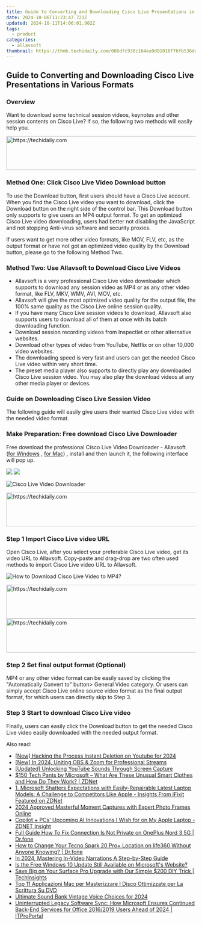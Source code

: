 ```yaml
---
title: Guide to Converting and Downloading Cisco Live Presentations in Various Formats
date: 2024-10-06T11:23:47.721Z
updated: 2024-10-11T14:06:01.902Z
tags:
  - product
categories:
  - allavsoft
thumbnail: https://thmb.techidaily.com/086d7c930c164ea9d01018f76fb536ddc6879aa44f658266ac4dd473faff469b.jpg
---
```


## Guide to Converting and Downloading Cisco Live Presentations in Various Formats

### Overview

Want to download some technical session videos, keynotes and other session contents on Cisco Live? If so, the following two methods will easily help you.

<!-- affiliate ads begin -->
<a href="https://imp.i357552.net/c/5597632/1001453/11832" target="_top" id="1001453">
  <img src="//a.impactradius-go.com/display-ad/11832-1001453" border="0" alt="https://techidaily.com" width="728" height="90"/>
</a>
<img height="0" width="0" src="https://imp.i357552.net/i/5597632/1001453/11832" style="position:absolute;visibility:hidden;" border="0" />
<!-- affiliate ads end -->

### Method One: Click Cisco Live Video Download button

To use the Download button, first users should have a Cisco Live account. When you find the Cisco Live video you want to download, click the Download button on the right side of the control bar. This Download button only supports to give users an MP4 output format. To get an optimized Cisco Live video downloading, users had better not disabling the JavaScript and not stopping Anti-virus software and security proxies.

If users want to get more other video formats, like MOV, FLV, etc, as the output format or have not got an optimized video quality by the Download button, please go to the following Method Two.

### Method Two: Use Allavsoft to Download Cisco Live Videos

* Allavsoft is a very professional Cisco Live video downloader which supports to download any session video as MP4 or as any other video format, like FLV, MKV, WMV, AVI, MOV, etc.
* Allavsoft will give the most optimized video quality for the output file, the 100% same quality as the Cisco Live online session quality.
* If you have many Cisco Live session videos to download, Allavsoft also supports users to download all of them at once with its batch downloading function.
* Download session recording videos from Inspectlet or other alternative websites.
* Download other types of video from YouTube, Netflix or on other 10,000 video websites.
* The downloading speed is very fast and users can get the needed Cisco Live video within very short time.
* The preset media player also supports to directly play any downloaded Cisco Live session video. You may also play the download videos at any other media player or devices.

### Guide on Downloading Cisco Live Session Video

The following guide will easily give users their wanted Cisco Live video with the needed video format.

### Make Preparation: Free download Cisco Live Downloader

Free download the professional Cisco Live Video Downloader - Allavsoft ([for Windows](https://tools.techidaily.com/allavsoft/products/) , [for Mac](https://tools.techidaily.com/allavsoft/products/)) , install and then launch it, the following interface will pop up.

[![](https://www.allavsoft.com/how-to/../images/how-to/free-download-win.jpg)](https://tools.techidaily.com/allavsoft/products/) [![](https://www.allavsoft.com/how-to/../images/how-to/free-download-mac.jpg)](https://tools.techidaily.com/allavsoft/products/)

![Cisco Live Video Downloader](https://www.allavsoft.com/how-to/../images/allavsoft/screen-shot-600.jpg)

<!-- affiliate ads begin -->
<a href="https://malaysia-healthcare-travel-council.pxf.io/c/5597632/1557747/17382" target="_top" id="1557747">
  <img src="//a.impactradius-go.com/display-ad/17382-1557747" border="0" alt="https://techidaily.com" width="728" height="90"/>
</a>
<img height="0" width="0" src="https://malaysia-healthcare-travel-council.pxf.io/i/5597632/1557747/17382" style="position:absolute;visibility:hidden;" border="0" />
<!-- affiliate ads end -->

### Step 1 Import Cisco Live video URL

Open Cisco Live, after you select your preferable Cisco Live video, get its video URL to Allavsoft. Copy-paste and drag-drop are two often used methods to import Cisco Live video URL to Allavsoft.

![How to Download Cisco Live Video to MP4?](https://www.allavsoft.com/how-to/../images/how-to/download-rtmp-video/download-rtmp-video.jpg)

<!-- affiliate ads begin -->
<a href="https://appsumo.8odi.net/c/5597632/2094483/7443" target="_top" id="2094483">
  <img src="//a.impactradius-go.com/display-ad/7443-2094483" border="0" alt="https://techidaily.com" width="728" height="90"/>
</a>
<img height="0" width="0" src="https://appsumo.8odi.net/i/5597632/2094483/7443" style="position:absolute;visibility:hidden;" border="0" />
<!-- affiliate ads end -->

<!-- affiliate ads begin -->
<a href="https://appsumo.8odi.net/c/5597632/2068426/7443" target="_top" id="2068426">
  <img src="//a.impactradius-go.com/display-ad/7443-2068426" border="0" alt="https://techidaily.com" width="728" height="90"/>
</a>
<img height="0" width="0" src="https://appsumo.8odi.net/i/5597632/2068426/7443" style="position:absolute;visibility:hidden;" border="0" />
<!-- affiliate ads end -->

### Step 2 Set final output format (Optional)

MP4 or any other video format can be easily saved by clicking the "Automatically Convert to" button> General Video category. Or users can simply accept Cisco Live online source video format as the final output format, for which users can directly skip to Step 3.

### Step 3 Start to download Cisco Live video

Finally, users can easily click the Download button to get the needed Cisco Live video easily downloaded with the needed output format.

<ins class="adsbygoogle"
     style="display:block"
     data-ad-format="autorelaxed"
     data-ad-client="ca-pub-7571918770474297"
     data-ad-slot="1223367746"></ins>

<ins class="adsbygoogle"
     style="display:block"
     data-ad-client="ca-pub-7571918770474297"
     data-ad-slot="8358498916"
     data-ad-format="auto"
     data-full-width-responsive="true"></ins>

<span class="atpl-alsoreadstyle">Also read:</span>
<div><ul>
<li><a href="https://eaxpv-info.techidaily.com/new-hacking-the-process-instant-deletion-on-youtube-for-2024/"><u>[New] Hacking the Process Instant Deletion on Youtube for 2024</u></a></li>
<li><a href="https://screen-mirroring-recording.techidaily.com/new-in-2024-uniting-obs-and-zoom-for-professional-streams/"><u>[New] In 2024, Uniting OBS & Zoom for Professional Streams</u></a></li>
<li><a href="https://eaxpv-info.techidaily.com/updated-unlocking-youtube-sounds-through-screen-capture/"><u>[Updated] Unlocking YouTube Sounds Through Screen Capture</u></a></li>
<li><a href="https://win-luxury.techidaily.com/150-tech-pants-by-microsoft-what-are-these-unusual-smart-clothes-and-how-do-they-work-zdnet/"><u>$150 Tech Pants by Microsoft – What Are These Unusual Smart Clothes and How Do They Work? | ZDNet</u></a></li>
<li><a href="https://win-luxury.techidaily.com/1-microsoft-shatters-expectations-with-easily-repairable-latest-laptop-models-a-challenge-to-competitors-like-apple-insights-from-ifixit-featured-on-zdnet.m130/"><u>1. Microsoft Shatters Expectations with Easily-Repairable Latest Laptop Models: A Challenge to Competitors Like Apple - Insights From iFixit Featured on ZDNet</u></a></li>
<li><a href="https://extra-approaches.techidaily.com/2024-approved-masterful-moment-captures-with-expert-photo-frames-online/"><u>2024 Approved Masterful Moment Captures with Expert Photo Frames Online</u></a></li>
<li><a href="https://win-luxury.techidaily.com/copilot-plus-pcs-upcoming-ai-innovations-i-wish-for-on-my-apple-laptop-zdnet-insight/"><u>Copilot + PCs' Upcoming AI Innovations I Wish for on My Apple Laptop - ZDNET Insight</u></a></li>
<li><a href="https://howto.techidaily.com/full-guide-how-to-fix-connection-is-not-private-on-oneplus-nord-3-5g-drfone-by-drfone-fix-android-problems-fix-android-problems/"><u>Full Guide How To Fix Connection Is Not Private on OnePlus Nord 3 5G | Dr.fone</u></a></li>
<li><a href="https://location-social.techidaily.com/how-to-change-your-tecno-spark-20-proplus-location-on-life360-without-anyone-knowing-drfone-by-drfone-virtual-android/"><u>How to Change Your Tecno Spark 20 Pro+ Location on life360 Without Anyone Knowing? | Dr.fone</u></a></li>
<li><a href="https://extra-skills.techidaily.com/in-2024-mastering-in-video-narrations-a-step-by-step-guide/"><u>In 2024, Mastering In-Video Narrations A Step-by-Step Guide</u></a></li>
<li><a href="https://win-luxury.techidaily.com/is-the-free-windows-10-update-still-available-on-microsofts-website/"><u>Is the Free Windows 10 Update Still Available on Microsoft's Website?</u></a></li>
<li><a href="https://win-luxury.techidaily.com/save-big-on-your-surface-pro-upgrade-with-our-simple-200-diy-trick-techinsights/"><u>Save Big on Your Surface Pro Upgrade with Our Simple $200 DIY Trick | TechInsights</u></a></li>
<li><a href="https://tech-recovery.techidaily.com/top-11-applicazioni-mac-per-masterizzare-i-disco-ottimizzate-per-la-scrittura-su-dvd/"><u>Top 11 Applicazioni Mac per Masterizzare I Disco Ottimizzate per La Scrittura Su DVD</u></a></li>
<li><a href="https://fox-http.techidaily.com/ultimate-sound-bank-vintage-voice-choices-for-2024/"><u>Ultimate Sound Bank Vintage Voice Choices for 2024</u></a></li>
<li><a href="https://win-luxury.techidaily.com/uninterrupted-legacy-software-sync-how-microsoft-ensures-continued-back-end-services-for-office-20162019-users-ahead-of-2024-itproportal/"><u>Uninterrupted Legacy Software Sync: How Microsoft Ensures Continued Back-End Services for Office 2016/2019 Users Ahead of 2024 | ITProPortal</u></a></li>
</ul></div>

